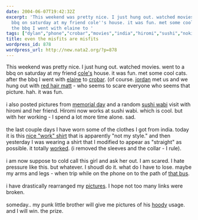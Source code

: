 ```yaml
---
date: 2004-06-07T19:42:32Z
excerpt: 'This weekend was pretty nice. I just hung out. watched movies. went to a
  bbq on saturday at my friend cole''s house. it was fun. met some cool cats. after
  the bbq I went with elaine to '
tags: ["dylan","phone","crobar","movies","india","hiromi","sushi","nokia"]
title: even the misfits are misfits
wordpress_id: 878
wordpress_url: http://new.nata2.org/?p=878
---
```


This weekend was pretty nice. I just hung out. watched movies. went to a bbq on saturday at my friend <a href="http://www.colepierce.com">cole's</a> house. it was fun. met some cool cats. after the bbq I went with <a href="https://web.archive.org/web/20030814003134/http://www.nata2.info//?path=pictures%2Fevents%2F2004%3A06%3A05_crobar_random&img=IMG_0552.jpg">elaine</a> to <a href="https://web.archive.org/web/20030814003134/http://www.nata2.info//?path=pictures%2Fevents%2F2004%3A06%3A05_crobar_random">crobar</a>. (of course. <a href="https://web.archive.org/web/20030814003134/http://www.nata2.info//?path=pictures%2Fevents%2F2004%3A06%3A05_crobar_random&img=IMG_0554.jpg">jordan</a> met us and we hung out with <a href="https://web.archive.org/web/20030814003134/http://www.nata2.info//?path=pictures%2Fevents%2F2004%3A06%3A05_crobar_random&img=IMG_0561.jpg">red hair matt</a> - who seems to scare everyone who seems that picture. hah. it was fun. <br/><br/>i also posted pictures from <a href="https://web.archive.org/web/20030814003134/http://www.nata2.info//?path=pictures%2Fevents%2F2004%3A05%3A31_memorial_day">memorial day</a> and a random <a href="https://web.archive.org/web/20030814003134/http://www.nata2.info//?path=pictures%2Fevents%2F2004%3A05%3A29_sushi_wabi">sushi wabi</a> visit with hiromi and her friend. Hiromi now works at sushi wabi. which is cool. but with her working - I spend a lot more time alone. sad. <br/><br/>the last couple days I have worn some of the clothes I got from india. today it is this <a href="http://www.nata2.info/?path=pictures%2Fmisc%2Fphone_camera%2Fphotolog&img=1086625145-Nokia6600(870).jpg">nice "work" shirt</a> that is apparently "not my style." and then yesterday I was wearing a shirt that I modified to appear as "straight" as possible. it totally <a href="http://www.nata2.info/?path=pictures%2Fmisc%2Fphone_camera%2Fphotolog&img=1086562006-Nokia6600%28868%29.jpg">worked</a>. (i removed the sleeves and the collar - I rule).<br/><br/>i am now suppose to cold call this girl and ask her out. I am scared. I hate pressure like this. but whatever. I shoudl do it. what do I have to lose. maybe my arms and legs - when trip while on the phone on to the path of <a href="http://www.maggots.org/images/bus.jpg">that bus</a>. 
<br/><br/>i have drastically rearranged my <a href="https://web.archive.org/web/20030814003134/http://www.nata2.info//?path=pictures%2Fevents">pictures</a>. I hope not too many links were broken.<br/><br/>someday.. my punk little brother will give me pictures of his <a href="http://www.dopeman.org/dylanhoody">hoody</a> usage. and I will win. the prize. 
